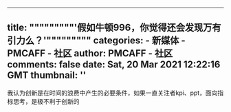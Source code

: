 
---
title: """""""""'假如牛顿996，你觉得还会发现万有引力么？'"""""""""
categories: 
    - 新媒体
    - PMCAFF - 社区
author: PMCAFF - 社区
comments: false
date: Sat, 20 Mar 2021 12:22:16 GMT
thumbnail: ''
---

<div>   
我认为创新是在时间的浪费中产生的必要条件，如果一直关注者kpi、ppt，面向指标思考，是极不利于创新的  
</div>
            